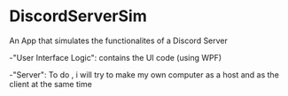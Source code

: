 # DiscordServerSim

An App that simulates the functionalites of a Discord Server

-"User Interface Logic": contains the UI code (using WPF)




-"Server": To do , i will try to make my own computer as a host and as the client at the same time
